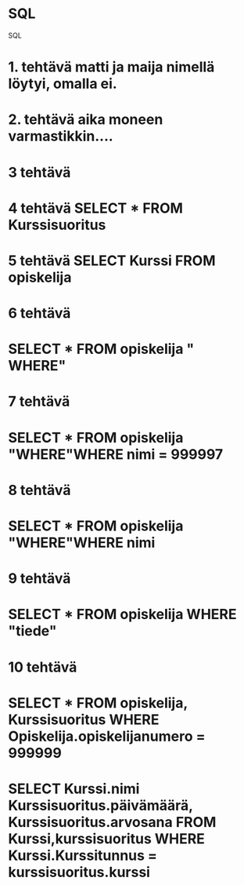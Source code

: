 # SQL
SQL
# 1. tehtävä matti ja maija nimellä löytyi, omalla ei.
# 2. tehtävä aika moneen varmastikkin....
# 3 tehtävä 
# 4 tehtävä SELECT * FROM Kurssisuoritus
# 5 tehtävä  SELECT Kurssi FROM opiskelija 
 # 6 tehtävä         
 # SELECT * FROM opiskelija " WHERE"  
 
 # 7  tehtävä       
 # SELECT * FROM opiskelija  "WHERE"WHERE nimi = 999997 

# 8 tehtävä     

# SELECT * FROM opiskelija  "WHERE"WHERE nimi


# 9 tehtävä   

# SELECT * FROM opiskelija WHERE "tiede" 

# 10 tehtävä   

# SELECT * FROM opiskelija, Kurssisuoritus WHERE Opiskelija.opiskelijanumero = 999999 	



 # SELECT Kurssi.nimi Kurssisuoritus.päivämäärä, Kurssisuoritus.arvosana FROM Kurssi,kurssisuoritus WHERE Kurssi.Kurssitunnus = kurssisuoritus.kurssi
